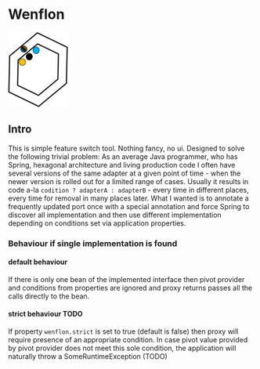 # Wenflon

![img_1.png](img_1.png)

## Intro
This is simple feature switch tool. Nothing fancy, no ui. Designed to solve the following trivial problem:
As an average Java programmer, who has Spring, hexagonal architecture and living production code I often have
several versions of the same adapter at a given point of time - when the newer version is rolled out for a limited range of cases.
Usually it results in code a-la ```codition ? adapterA : adapterB``` - every time in different places, every time for removal in many places later.
What I wanted is to annotate a frequently updated port once with a special annotation and force Spring to discover all 
implementation and then use different implementation depending on conditions set via application properties.

### Behaviour if single implementation is found

#### default behaviour 
If there is only one bean of the implemented interface then pivot provider
and conditions from properties are ignored 
and proxy returns passes all the calls directly to the bean.

#### strict behaviour TODO
If property ```wenflon.strict``` is set to true (default is false) then
proxy will require presence of an appropriate condition. In case pivot value provided by pivot provider does not
meet this sole condition, the application will naturally throw a SomeRuntimeException (TODO)